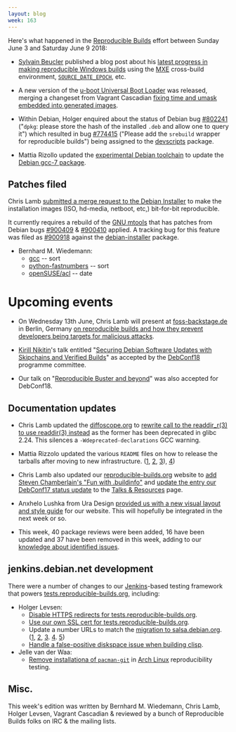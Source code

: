 ```yaml
---
layout: blog
week: 163
---
```


Here's what happened in the [Reproducible Builds](https://reproducible-builds.org) effort between Sunday June 3 and Saturday June 9 2018:

* [Sylvain Beucler](https://blog.beuc.net/) published a blog post about his [latest progress in making reproducible Windows builds](https://blog.beuc.net/posts/Reproducible_Windows_builds/) using the [MXE](http://mxe.cc/) cross-build environment, [`SOURCE_DATE_EPOCH`](https://reproducible-builds.org/specs/source-date-epoch/), etc.

* A new version of the [u-boot Universal Boot Loader](https://www.denx.de/wiki/U-Boot) was released, merging a changeset from Vagrant Cascadian [fixing time and umask embedded into generated images](http://git.denx.de/?p=u-boot.git;a=commit;h=8664ab7debabfb6e1049c81030c2a18fd3eecb58).

* Within Debian, Holger enquired about the status of Debian bug [#802241](https://bugs.debian.org/802241) ("`dpkg`: please store the hash of the installed `.deb` and allow one to query it") which resulted in bug [#774415](https://bugs.debian.org/774415) ("Please add the `srebuild` wrapper for reproducible builds") being assigned to the [devscripts](https://salsa.debian.org/debian/devscripts) package.

* Mattia Rizollo updated the [experimental Debian toolchain](https://wiki.debian.org/ReproducibleBuilds/ExperimentalToolchain) to update the [Debian gcc-7 package]((https://tracker.debian.org/pkg/debian-installer)).

Patches filed
-------------

Chris Lamb [submitted a merge request to the Debian Installer](https://salsa.debian.org/installer-team/debian-installer/merge_requests/3) to make the installation images (ISO, hd-media, netboot, etc,) bit-for-bit reproducible.

It currently requires a rebuild of the [GNU mtools](https://www.gnu.org/software/mtools/) that has patches from Debian bugs [#900409](https://bugs.debian.org/900409) & [#900410](https://bugs.debian.org/900410) applied. A tracking bug for this feature was filed as [#900918](https://bugs.debian.org/900918) against the [debian-installer](https://tracker.debian.org/pkg/debian-installer) package.

* Bernhard M. Wiedemann:
  * [gcc](https://gcc.gnu.org/ml/gcc-patches/2018-06/msg00516.html) -- sort
  * [python-fastnumbers](https://github.com/SethMMorton/fastnumbers/pull/12) -- sort
  * [openSUSE/acl](https://bugzilla.opensuse.org/show_bug.cgi?id=1095795) -- date


Upcoming events
===============

* On Wednesday 13th June, Chris Lamb will present at [foss-backstage.de](https://foss-backstage.de) in Berlin, Germany [on reproducible builds and how they prevent developers being targets for malicious attacks](https://foss-backstage.de/session/think-youre-not-target-tale-3-developers).

* [Kirill Nikitin](https://people.epfl.ch/kirill.nikitin)'s talk entitled "[Securing Debian Software Updates with Skipchains and Verified Builds](https://debconf18.debconf.org/talks/46-securing-debian-software-updates-with-skipchains-and-verified-builds/)" as accepted by the [DebConf18](https://debconf18.debconf.org) programme committee.

* Our talk on "[Reproducible Buster and beyond](https://debconf18.debconf.org/talks/80-reproducible-buster-and-beyond/)" was also accepted for DebConf18.


Documentation updates
---------------------

* Chris Lamb updated the [diffoscope.org](https://diffoscope.org/) to [rewrite call to the readdir\_r(3) to use readdir(3) instead](https://salsa.debian.org/reproducible-builds/disorderfs/commit/fbfd4d0) as the former has been deprecated in glibc 2.24. This silences a `-Wdeprecated-declarations` GCC warning.

* Mattia Rizzolo updated the various `README` files   on how to release the tarballs after moving to new infrastructure. ([1](https://salsa.debian.org/reproducible-builds/strip-nondeterminism/commit/9f1c756), [2](https://salsa.debian.org/reproducible-builds/disorderfs/commit/4810a11), [3](https://salsa.debian.org/reproducible-builds/reprotest/commit/1140670)), [4](https://salsa.debian.org/reproducible-builds/trydiffoscope/commit/63ae0f7))

* Chris Lamb also updated our [reproducible-builds.org](https://reproducible-builds.org/) website to [add Steven Chamberlain's "Fun with .buildinfo"](https://salsa.debian.org/reproducible-builds/reproducible-website/commit/e8ed178) and [update the entry our DebConf17 status update](https://salsa.debian.org/reproducible-builds/reproducible-website/commit/c59f287) to the [Talks & Resources](https://reproducible-builds.org/resources/) page.

* Anxhelo Lushka from Ura Design [provided us with a new visual layout and style guide](https://lists.reproducible-builds.org/pipermail/rb-general/2018-June/001001.html) for our website. This will hopefully be integrated in the next week or so.

* This week, 40 package reviews were been added, 16 have been updated and 37 have been removed in this week, adding to our [knowledge about identified issues](https://tests.reproducible-builds.org/debian/index_issues.html).


jenkins.debian.net development
------------------------------

There were a number of changes to our [Jenkins](https://jenkins.io/)-based testing framework that powers [tests.reproducible-builds.org](https://tests.reproducible-builds.org/), including:

* Holger Levsen:
    * [Disable HTTPS redirects for tests.reproducible-builds.org](https://salsa.debian.org/qa/jenkins.debian.net/commit/20101007).
    * [Use our own SSL cert for tests.reproducible-builds.org](https://salsa.debian.org/qa/jenkins.debian.net/commit/98759b20).
    * Update a number URLs to match the [migration to salsa.debian.org](https://wiki.debian.org/Salsa/AliothMigration). ([1](https://salsa.debian.org/qa/jenkins.debian.net/commit/f9777bdd), [2](https://salsa.debian.org/qa/jenkins.debian.net/commit/93970226), [3](https://salsa.debian.org/qa/jenkins.debian.net/commit/b6b60b84). [4](https://salsa.debian.org/qa/jenkins.debian.net/commit/f613997e). [5](https://salsa.debian.org/qa/jenkins.debian.net/commit/533f17f2))
    * [Handle a false-positive diskspace issue when building clisp](https://salsa.debian.org/qa/jenkins.debian.net/commit/e23f278d).
* Jelle van der Waa:
    * [Remove installationa of `pacman-git`](https://salsa.debian.org/qa/jenkins.debian.net/commit/c414ae7f) in [Arch Linux](https://www.archlinux.org/) reproducibility testing.

Misc.
-----

This week's edition was written by Bernhard M. Wiedemann, Chris Lamb, Holger Levsen, Vagrant Cascadian & reviewed by a bunch of Reproducible Builds folks on IRC & the mailing lists.

